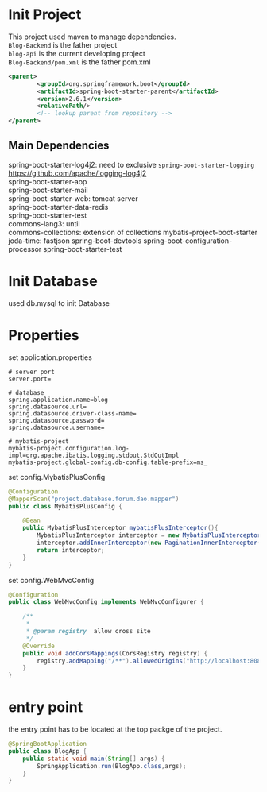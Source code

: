 # Init Project

This project used maven to manage dependencies.  
`Blog-Backend` is the father project  
`blog-api` is the current developing project  
`Blog-Backend/pom.xml` is the father pom.xml

```xml
<parent>
		<groupId>org.springframework.boot</groupId>
		<artifactId>spring-boot-starter-parent</artifactId>
		<version>2.6.1</version>
		<relativePath/> 
		<!-- lookup parent from repository -->
</parent>
```

## Main Dependencies

spring-boot-starter-log4j2:   need to
exclusive `spring-boot-starter-logging` https://github.com/apache/logging-log4j2    
spring-boot-starter-aop  
spring-boot-starter-mail  
spring-boot-starter-web: tomcat server  
spring-boot-starter-data-redis  
spring-boot-starter-test  
commons-lang3: until  
commons-collections: extension of collections mybatis-project-boot-starter joda-time:
fastjson spring-boot-devtools spring-boot-configuration-processor spring-boot-starter-test

# Init Database

used db.mysql to init Database

# Properties

set application.properties

```properties
# server port
server.port= 

# database
spring.application.name=blog
spring.datasource.url=
spring.datasource.driver-class-name=
spring.datasource.password=
spring.datasource.username=

# mybatis-project
mybatis-project.configuration.log-impl=org.apache.ibatis.logging.stdout.StdOutImpl
mybatis-project.global-config.db-config.table-prefix=ms_
```

set config.MybatisPlusConfig

```java
@Configuration
@MapperScan("project.database.forum.dao.mapper")
public class MybatisPlusConfig {

    @Bean
    public MybatisPlusInterceptor mybatisPlusInterceptor(){
        MybatisPlusInterceptor interceptor = new MybatisPlusInterceptor();
        interceptor.addInnerInterceptor(new PaginationInnerInterceptor());
        return interceptor;
    }
}
```

set config.WebMvcConfig

```java
@Configuration
public class WebMvcConfig implements WebMvcConfigurer {

    /**
     *
     * @param registry  allow cross site
     */
    @Override
    public void addCorsMappings(CorsRegistry registry) {
        registry.addMapping("/**").allowedOrigins("http://localhost:8080");
    }
}
```

# entry point

the entry point has to be located at the top packge of the project.

```java
@SpringBootApplication
public class BlogApp {
    public static void main(String[] args) {
        SpringApplication.run(BlogApp.class,args);
    }
}
```
